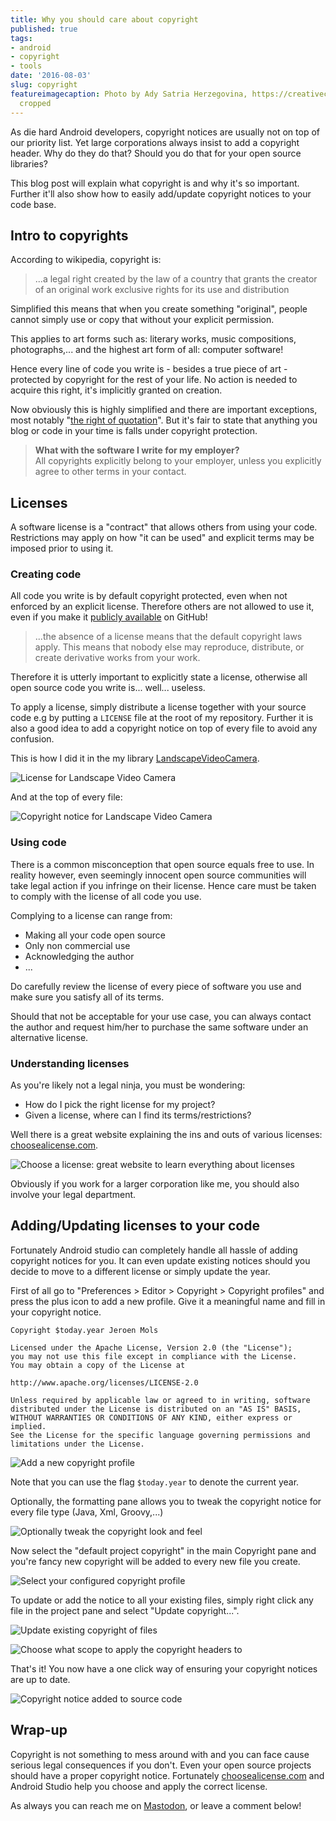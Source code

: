 ```yaml
---
title: Why you should care about copyright
published: true
tags:
- android
- copyright
- tools
date: '2016-08-03'
slug: copyright
featureimagecaption: Photo by Ady Satria Herzegovina, https://creativecommons.org/publicdomain/zero/1.0/,
  cropped
---
```


As die hard Android developers, copyright notices are usually not on top of our priority list. Yet large corporations always insist to add a copyright header. Why do they do that? Should you do that for your open source libraries?

This blog post will explain what copyright is and why it's so important. Further it'll also show how to easily add/update copyright notices to your code base.


## Intro to copyrights
According to wikipedia, copyright is:

> ...a legal right created by the law of a country that grants the creator of an original work exclusive rights for its use and distribution

Simplified this means that when you create something "original", people cannot simply use or copy that without your explicit permission.

This applies to art forms such as: literary works, music compositions, photographs,... and the highest art form of all: computer software!

Hence every line of code you write is - besides a true piece of art - protected by copyright for the rest of your life. No action is needed to acquire this right, it's implicitly granted on creation.

Now obviously this is highly simplified and there are important exceptions, most notably "[the right of quotation](https://en.wikipedia.org/wiki/Right_to_quote)". But it's fair to state that anything you blog or code in your time is falls under copyright protection.

> **What with the software I write for my employer?**<br> All copyrights explicitly belong to your employer, unless you explicitly agree to other terms in your contact.


## Licenses
A software license is a "contract" that allows others from using your code. Restrictions may apply on how "it can be used" and explicit terms may be imposed prior to using it.

### Creating code
All code you write is by default copyright protected, even when not enforced by an explicit license. Therefore others are not allowed to use it, even if you make it [publicly available](https://help.github.com/articles/open-source-licensing/) on GitHub!

> ...the absence of a license means that the default copyright laws apply. This means that nobody else may reproduce, distribute, or create derivative works from your work.

Therefore it is utterly important to explicitly state a license, otherwise all open source code you write is... well... useless.

To apply a license, simply distribute a license together with your source code e.g by putting a `LICENSE` file at the root of my repository. Further it is also a good idea to add a copyright notice on top of every file to avoid any confusion.

This is how I did it in the my library [LandscapeVideoCamera](https://github.com/JeroenMols/LandscapeVideoCamera).

![License for Landscape Video Camera](landscapevideocameralicense.png)

And at the top of every file:

![Copyright notice for Landscape Video Camera](landscapevideocameralicense2.png)


### Using code
There is a common misconception that open source equals free to use. In reality however, even seemingly innocent open source communities will take legal action if you infringe on their license. Hence care must be taken to comply with the license of all code you use.

Complying to a license can range from:

- Making all your code open source
- Only non commercial use
- Acknowledging the author
- ...

Do carefully review the license of every piece of software you use and make sure you satisfy all of its terms.

Should that not be acceptable for your use case, you can always contact the author and request him/her to purchase the same software under an alternative license.


### Understanding licenses
As you're likely not a legal ninja, you must be wondering:

- How do I pick the right license for my project?
- Given a license, where can I find its terms/restrictions?

Well there is a great website explaining the ins and outs of various licenses: [choosealicense.com](http://choosealicense.com/).

![Choose a license: great website to learn everything about licenses](choosealicense.png)

Obviously if you work for a larger corporation like me, you should also involve your legal department.


## Adding/Updating licenses to your code
Fortunately Android studio can completely handle all hassle of adding copyright notices for you. It can even update existing notices should you decide to move to a different license or simply update the year.

First of all go to "Preferences > Editor > Copyright > Copyright profiles" and press the plus icon to add a new profile. Give it a meaningful name and fill in your copyright notice.


```
Copyright $today.year Jeroen Mols

Licensed under the Apache License, Version 2.0 (the "License");
you may not use this file except in compliance with the License.
You may obtain a copy of the License at

http://www.apache.org/licenses/LICENSE-2.0

Unless required by applicable law or agreed to in writing, software
distributed under the License is distributed on an "AS IS" BASIS,
WITHOUT WARRANTIES OR CONDITIONS OF ANY KIND, either express or implied.
See the License for the specific language governing permissions and
limitations under the License.
```

![Add a new copyright profile](copyrightapache.png)

Note that you can use the flag `$today.year` to denote the current year.

Optionally, the formatting pane allows you to tweak the copyright notice for every file type (Java, Xml, Groovy,...)

![Optionally tweak the copyright look and feel](copyrightformatting.png)

Now select the "default project copyright" in the main Copyright pane and you're fancy new copyright will be added to every new file you create.

![Select your configured copyright profile](copyrightselect.png)

To update or add the notice to all your existing files, simply right click any file in the project pane and select "Update copyright...".

![Update existing copyright of files](copyrightupdate.png)

![Choose what scope to apply the copyright headers to](copyrightscope.png)

That's it! You now have a one click way of ensuring your copyright notices are up to date.

![Copyright notice added to source code](copyrightdone.png)

## Wrap-up
Copyright is not something to mess around with and you can face cause serious legal consequences if you don't. Even your open source projects should have a proper copyright notice. Fortunately [choosealicense.com](http://choosealicense.com/) and Android Studio help you choose and apply the correct license.

As always you can reach me on [Mastodon](https://androiddev.social/@Jeroenmols), or leave a comment below!
